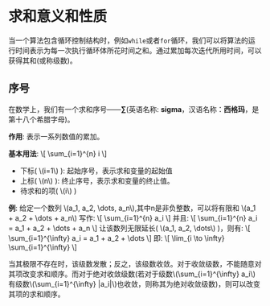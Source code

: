 # 求和意义和性质
当一个算法包含循环控制结构时，例如`while`或者`for`循环，我们可以将算法的运行时间表示为每一次执行循环体所花时间之和。通过累加每次迭代所用时间，可以获得其和(或称级数)。

## 序号
在数学上，我们有一个求和序号——**∑**(英语名称: **sigma**，汉语名称：**西格玛**，是第十八个希腊字母)。

**作用**: 表示一系列数值的累加。

**基本用法**:
\\[
\sum_{i=1}^{n} i
\\]
- 下标( \\(i=1\\) ): 起始序号，表示求和变量的起始值
- 上标( \\(n\\) ): 终止序号，表示求和变量的终止值。
- 待求和的项( \\(i\\) )

**例**: 
给定一个数列 \\(a_1, a_2, \dots, a_n\\),其中n是非负整数，可以将有限和 \\(a_1 + a_2 + \dots + a_n\\) 写作: 
\\[
\sum_{i=1}^{n} a_i
\\]
并且:
\\[
\sum_{i=1}^{n} a_i = a_1 + a_2 + \dots + a_n
\\]
让该数列无限延长( \\(a_1, a_2, \dots\\) )，则有:
\\[
\sum_{i=1}^{\infty} a_i = a_1 + a_2 + \dots
\\]
即:
\\[
\lim_{i \to \infty} \sum_{i=1}^{\infty}
\\]

当其极限不存在时，该级数发散；反之，该级数收敛。对于收敛级数，不能随意对其项改变求和顺序。而对于绝对收敛级数(若对于级数\\(\sum_{i=1}^{\infty} a_i\\)有级数\\(\sum_{i=1}^{\infty} |a_i|\\)也收敛，则称其为绝对收敛级数)，则可以改变其项的求和顺序。
